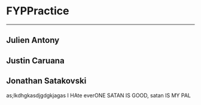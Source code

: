 # FYPPractice
--- 
## Julien Antony
## Justin Caruana
## Jonathan Satakovski
as;lkdhgkasdjgdgkjagas I HAte everONE SATAN IS GOOD,  satan IS MY PAL